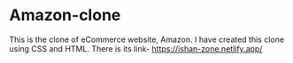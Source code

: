 # Amazon-clone
This is the clone of eCommerce website, Amazon. I have created this clone using CSS and HTML. There is its link- https://ishan-zone.netlify.app/
